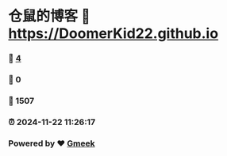 # 仓鼠的博客 :link: https://DoomerKid22.github.io 
### :page_facing_up: [4](https://DoomerKid22.github.io/tag.html) 
### :speech_balloon: 0 
### :hibiscus: 1507 
### :alarm_clock: 2024-11-22 11:26:17 
### Powered by :heart: [Gmeek](https://github.com/Meekdai/Gmeek)
